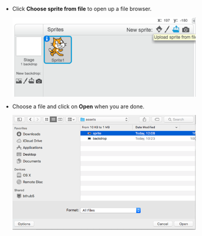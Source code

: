 - Click **Choose sprite from file** to open up a file browser.
    
    ![sprite from file](images/sprite-from-file.png)

- Choose a file and click on **Open** when you are done.
    
    ![choose sprite](images/choose-sprite.png)